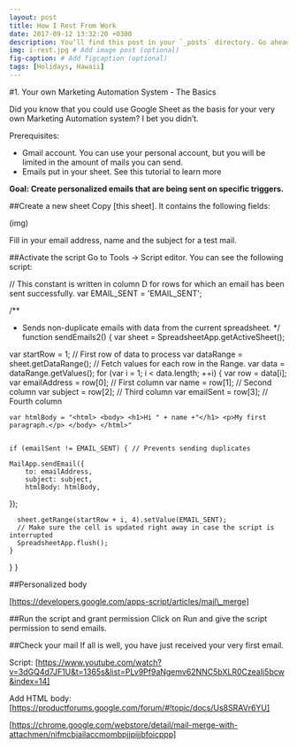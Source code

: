 ```yaml
---
layout: post
title: How I Rest From Work
date: 2017-09-12 13:32:20 +0300
description: You’ll find this post in your `_posts` directory. Go ahead and edit it and re-build the site to see your changes. # Add post description (optional)
img: i-rest.jpg # Add image post (optional)
fig-caption: # Add figcaption (optional)
tags: [Holidays, Hawaii]
---
```

#1. Your own Marketing Automation System - The Basics

Did you know that you could use Google Sheet as the basis for your very own Marketing Automation system? I bet you didn’t. 

Prerequisites:
- Gmail account. You can use your personal account, but you will be limited in the amount of mails you can send. 
- Emails put in your sheet. See this tutorial to learn more

**Goal: Create personalized emails that are being sent on specific triggers.**

##Create a new sheet
Copy [this sheet]. It contains the following fields: 

(img)

Fill in your email address, name and the subject for a test mail.

##Activate the script
Go to Tools -> Script editor. You can see the following script:
 
// This constant is written in column D for rows for which an email has been sent successfully.
var EMAIL_SENT = 'EMAIL_SENT';

/**
 * Sends non-duplicate emails with data from the current spreadsheet.
 */
function sendEmails2() {
  var sheet = SpreadsheetApp.getActiveSheet();   
  
  var startRow = 1; // First row of data to process
  var dataRange = sheet.getDataRange();
  // Fetch values for each row in the Range.
  var data = dataRange.getValues();
  for (var i = 1; i < data.length; ++i) {
	var row = data[i];
	var emailAddress = row[0]; // First column
	var name = row[1]; // Second column
	var subject = row[2]; // Third column
	var emailSent = row[3]; // Fourth column
	
	var htmlBody = "<html> <body> <h1>Hi " + name +"</h1> <p>My first paragraph.</p> </body> </html>"

	
	if (emailSent != EMAIL_SENT) { // Prevents sending duplicates

	MailApp.sendEmail({
		to: emailAddress,
		subject: subject,
		htmlBody: htmlBody,
  });      
	  
	  sheet.getRange(startRow + i, 4).setValue(EMAIL_SENT);
	  // Make sure the cell is updated right away in case the script is interrupted
	  SpreadsheetApp.flush();
	}
  }
}


##Personalized body

[https://developers.google.com/apps-script/articles/mail\_merge]


##Run the script and grant permission
Click on Run and give the script permission to send emails. 

##Check your mail
If all is well, you have just received your very first email.




Script:
[https://www.youtube.com/watch?v=3dGQ4d7JF1U&t=1365s&list=PLv9Pf9aNgemv62NNC5bXLR0CzeaIj5bcw&index=14]

Add HTML body:
[https://productforums.google.com/forum/#!topic/docs/Us8SRAVr6YU]

[https://chrome.google.com/webstore/detail/mail-merge-with-attachmen/nifmcbjailaccmombpjjpijjbfoicppp]

